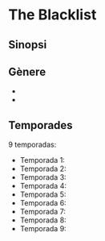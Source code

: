 # The Blacklist

## Sinopsi


## Gènere
- 
- 

## Temporades
9 temporadas:
- Temporada 1: 
- Temporada 2: 
- Temporada 3: 
- Temporada 4: 
- Temporada 5: 
- Temporada 6: 
- Temporada 7: 
- Temporada 8: 
- Temporada 9: 